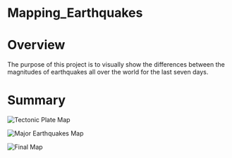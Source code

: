 # Mapping_Earthquakes

# Overview

The purpose of this project is to visually show the differences between the magnitudes of earthquakes all over the world for the last seven days.

# Summary

![Tectonic Plate Map](Tectonic_plate)


![Major Earthquakes Map](Major_Earthquakes)


![Final Map](Final_Map)
